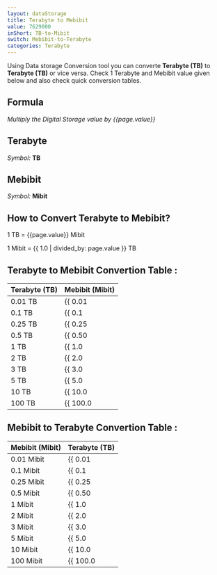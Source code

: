 ```yaml
---
layout: dataStorage
title: Terabyte to Mebibit
value: 7629000
inShort: TB-to-Mibit
switch: Mebibit-to-Terabyte
categories: Terabyte
---
```


Using Data storage Conversion tool you can converte **Terabyte (TB)** to **Terabyte (TB)** or vice versa. Check 1 Terabyte and Mebibit value given below and also check quick conversion tables.

## Formula
*Multiply the Digital Storage value by {{page.value}}*

## Terabyte
*Symbol:* **TB**

## Mebibit
*Symbol:* **Mibit**

## How to Convert Terabyte to Mebibit?

1 TB = {{page.value}} Mibit

1 Mibit = {{ 1.0 | divided_by: page.value }} TB


## Terabyte to Mebibit Convertion Table :

| Terabyte (TB) | Mebibit (Mibit) |
| ---- | ---- |
| 0.01 TB | {{ 0.01 | times: page.value | round: 12 }} Mibit |
| 0.1 TB | {{ 0.1 | times: page.value | round: 12 }} Mibit |
| 0.25 TB | {{ 0.25 | times: page.value | round: 12 }} Mibit |
| 0.5 TB | {{ 0.50 | times: page.value | round: 12 }} Mibit |
| 1 TB | {{ 1.0 | times: page.value | round: 12 }} Mibit |
| 2 TB | {{ 2.0 | times: page.value | round: 12 }} Mibit |
| 3 TB | {{ 3.0 | times: page.value | round: 12 }} Mibit |
| 5 TB | {{ 5.0 | times: page.value | round: 12 }} Mibit |
| 10 TB | {{ 10.0 | times: page.value | round: 12 }} Mibit |
| 100 TB | {{ 100.0 | times: page.value | round: 12 }} Mibit |

## Mebibit to Terabyte Convertion Table :

| Mebibit (Mibit) | Terabyte (TB) |
| ---- | ---- |
| 0.01 Mibit | {{ 0.01 | divided_by: page.value | round: 12 }} TB |
| 0.1 Mibit | {{ 0.1 | divided_by: page.value | round: 12 }} TB |
| 0.25 Mibit | {{ 0.25 | divided_by: page.value | round: 12 }} TB |
| 0.5 Mibit | {{ 0.50 | divided_by: page.value | round: 12 }} TB |
| 1 Mibit | {{ 1.0 | divided_by: page.value | round: 12 }} TB |
| 2 Mibit | {{ 2.0 | divided_by: page.value | round: 12 }} TB |
| 3 Mibit | {{ 3.0 | divided_by: page.value | round: 12 }} TB |
| 5 Mibit | {{ 5.0 | divided_by: page.value | round: 12 }} TB |
| 10 Mibit | {{ 10.0 | divided_by: page.value | round: 12 }} TB |
| 100 Mibit | {{ 100.0 | divided_by: page.value | round: 12 }} TB |


<script>
document.getElementById('selectInput')[16].selected = true
document.getElementById('selectOutput')[7].selected = true
</script>
